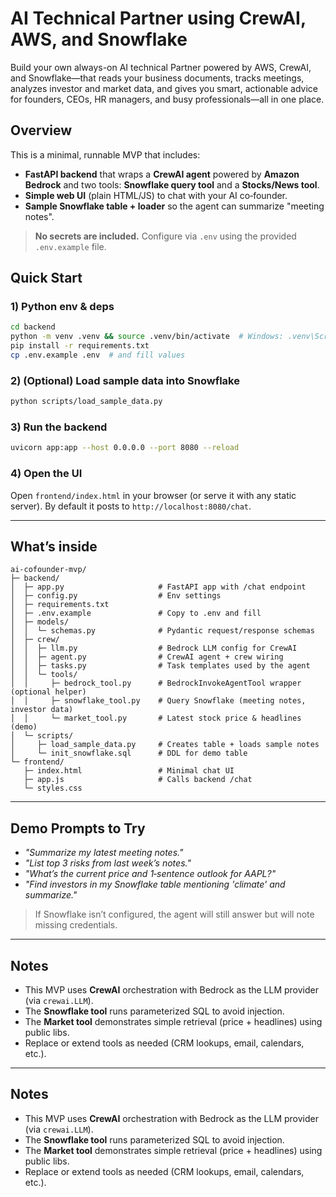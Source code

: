 # AI Technical Partner using CrewAI, AWS, and Snowflake

Build your own always-on AI technical Partner powered by AWS, CrewAI, and Snowflake—that reads your business documents, tracks meetings, analyzes investor and market data, and gives you smart, actionable advice for founders, CEOs, HR managers, and busy professionals—all in one place.

## Overview

This is a minimal, runnable MVP that includes:
- **FastAPI backend** that wraps a **CrewAI agent** powered by **Amazon Bedrock** and
  two tools: **Snowflake query tool** and a **Stocks/News tool**.
- **Simple web UI** (plain HTML/JS) to chat with your AI co‑founder.
- **Sample Snowflake table + loader** so the agent can summarize "meeting notes".

> **No secrets are included.** Configure via `.env` using the provided `.env.example` file.

## Quick Start

### 1) Python env & deps
```bash
cd backend
python -m venv .venv && source .venv/bin/activate  # Windows: .venv\Scripts\activate
pip install -r requirements.txt
cp .env.example .env  # and fill values
```

### 2) (Optional) Load sample data into Snowflake
```bash
python scripts/load_sample_data.py
```

### 3) Run the backend
```bash
uvicorn app:app --host 0.0.0.0 --port 8080 --reload
```

### 4) Open the UI
Open `frontend/index.html` in your browser (or serve it with any static server).
By default it posts to `http://localhost:8080/chat`.

---

## What’s inside

```
ai-cofounder-mvp/
├─ backend/
│  ├─ app.py                     # FastAPI app with /chat endpoint
│  ├─ config.py                  # Env settings
│  ├─ requirements.txt
│  ├─ .env.example               # Copy to .env and fill
│  ├─ models/
│  │  └─ schemas.py              # Pydantic request/response schemas
│  ├─ crew/
│  │  ├─ llm.py                  # Bedrock LLM config for CrewAI
│  │  ├─ agent.py                # CrewAI agent + crew wiring
│  │  ├─ tasks.py                # Task templates used by the agent
│  │  └─ tools/
│  │     ├─ bedrock_tool.py      # BedrockInvokeAgentTool wrapper (optional helper)
│  │     ├─ snowflake_tool.py    # Query Snowflake (meeting notes, investor data)
│  │     └─ market_tool.py       # Latest stock price & headlines (demo)
│  └─ scripts/
│     ├─ load_sample_data.py     # Creates table + loads sample notes
│     └─ init_snowflake.sql      # DDL for demo table
└─ frontend/
   ├─ index.html                 # Minimal chat UI
   ├─ app.js                     # Calls backend /chat
   └─ styles.css
```

---

## Demo Prompts to Try

- *"Summarize my latest meeting notes."*  
- *"List top 3 risks from last week’s notes."*  
- *"What’s the current price and 1‑sentence outlook for AAPL?"*  
- *"Find investors in my Snowflake table mentioning 'climate' and summarize."*

> If Snowflake isn’t configured, the agent will still answer but will note missing credentials.

---

## Notes

- This MVP uses **CrewAI** orchestration with Bedrock as the LLM provider (via `crewai.LLM`).
- The **Snowflake tool** runs parameterized SQL to avoid injection.
- The **Market tool** demonstrates simple retrieval (price + headlines) using public libs.
- Replace or extend tools as needed (CRM lookups, email, calendars, etc.).

---

## Notes

- This MVP uses **CrewAI** orchestration with Bedrock as the LLM provider (via `crewai.LLM`).
- The **Snowflake tool** runs parameterized SQL to avoid injection.
- The **Market tool** demonstrates simple retrieval (price + headlines) using public libs.
- Replace or extend tools as needed (CRM lookups, email, calendars, etc.).
